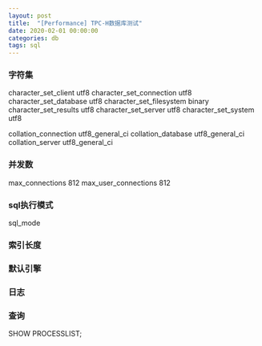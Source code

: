 ```yaml
---
layout: post
title:  "[Performance] TPC-H数据库测试"
date: 2020-02-01 00:00:00
categories: db
tags: sql
---
```


### 字符集
character_set_client	    utf8
character_set_connection	utf8
character_set_database	    utf8
character_set_filesystem	binary
character_set_results	    utf8
character_set_server	    utf8
character_set_system	    utf8

collation_connection	utf8_general_ci
collation_database	    utf8_general_ci
collation_server	    utf8_general_ci

### 并发数
max_connections	            812
max_user_connections	    812

### sql执行模式
sql_mode

### 索引长度


### 默认引擎


### 日志


### 查询
SHOW PROCESSLIST;
